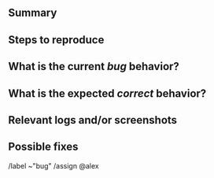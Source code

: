 ## Summary

<!-- Summarize the bug encountered concisely. -->

## Steps to reproduce

<!-- Describe how one can reproduce the issue - this is very important. Please use an ordered list. -->

## What is the current *bug* behavior?

<!-- Describe what actually happens. -->

## What is the expected *correct* behavior?

<!-- Describe what you should see instead. -->

## Relevant logs and/or screenshots

<!-- Paste any relevant logs - please use code blocks (```) to format console output, logs, and code
as it's tough to read otherwise. -->

## Possible fixes

<!-- If you can, link to the line of code that might be responsible for the problem. -->

/label ~"bug"
/assign @alex
